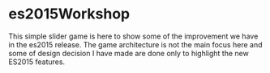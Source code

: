 # es2015Workshop

This simple slider game is here to show some of the improvement we have in the es2015 release.
The game architecture is not the main focus here and some of design decision I have made are done only to highlight the new ES2015 features.

